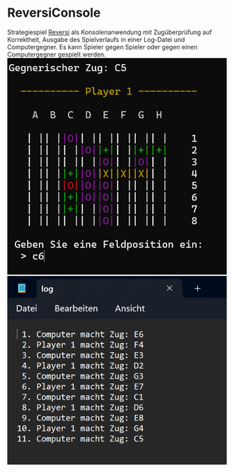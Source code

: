 # ReversiConsole
Strategiespiel [Reversi](https://en.wikipedia.org/wiki/Reversi) als Konsolenanwendung mit 
Zugüberprüfung auf Korrektheit, Ausgabe des Spielverlaufs in einer Log-Datei und Computergegner.
Es kann Spieler gegen Spieler oder gegen einen Computergegner gespielt werden.
![alt text](Reversi.png "Reversi")
![alt text](ReversiLog.png "Log-Datei")

